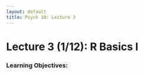 ```yaml
---
layout: default
title: Psych 10: Lecture 3
---
```

# Lecture 3 (1/12): R Basics I

### Learning Objectives:
